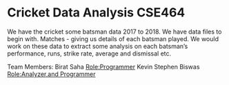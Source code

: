

# Cricket Data Analysis CSE464

We have the cricket some batsman data 2017 to 2018. We have data files to begin with. Matches - giving us details of each batsman played. We would work on these data to extract some analysis on each batsman’s performance, runs, strike rate, average and dismissal etc.

Team Members: 
Birat Saha [Role:Programmer](https://github.com/roy0111)
Kevin Stephen Biswas [Role:Analyzer,and Programmer](https://github.com/BluerGost)
